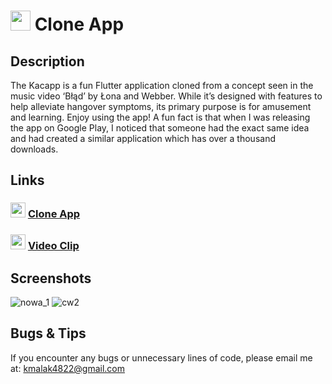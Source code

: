 # <img src='https://play-lh.googleusercontent.com/42FrHN3A5sZWWMbX3M5FaMxgdp6vYJ_APbuIub5I98WgB_kRYa7mIw__QHXIr6bjgNM=w240-h480-rw' width='32'>  Clone App

## Description
The Kacapp is a fun Flutter application cloned from a concept seen in the music video ‘Błąd’ by Łona and Webber. While it’s designed with features to help alleviate hangover symptoms, its primary purpose is for amusement and learning. Enjoy using the app! A fun fact is that when I was releasing the app on Google Play, I noticed that someone had the exact same idea and had created a similar application which has over a thousand downloads.

## Links
### <img src='https://cdn-icons-png.flaticon.com/512/732/732208.png' width='24'> [Clone App](https://play.google.com/store/apps/details?id=com.malak.kacapp&hl=en&gl=US)

### <img src='https://cdn-icons-png.flaticon.com/512/1384/1384060.png' width='24'>  [Video Clip](https://www.youtube.com/watch?v=H-IVzFIRSVE&t=139s&ab_channel=DobrzewieszNagrania)

## Screenshots
![nowa_1](https://github.com/malak4822/CloneApp/assets/71153710/559fa3e3-c7d2-4a9a-813c-fd446ba02386)
![cw2](https://github.com/malak4822/CloneApp/assets/71153710/ce006c73-0698-483b-be32-3fe68bb9c32e)


## Bugs & Tips
If you encounter any bugs or unnecessary lines of code, please email me at: kmalak4822@gmail.com


